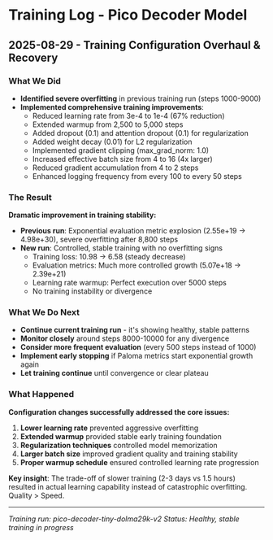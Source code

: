 # Training Log - Pico Decoder Model

## 2025-08-29 - Training Configuration Overhaul & Recovery

### What We Did
- **Identified severe overfitting** in previous training run (steps 1000-9000)
- **Implemented comprehensive training improvements**:
  - Reduced learning rate from 3e-4 to 1e-4 (67% reduction)
  - Extended warmup from 2,500 to 5,000 steps
  - Added dropout (0.1) and attention dropout (0.1) for regularization
  - Added weight decay (0.01) for L2 regularization
  - Implemented gradient clipping (max_grad_norm: 1.0)
  - Increased effective batch size from 4 to 16 (4x larger)
  - Reduced gradient accumulation from 4 to 2 steps
  - Enhanced logging frequency from every 100 to every 50 steps

### The Result
**Dramatic improvement in training stability:**
- **Previous run**: Exponential evaluation metric explosion (2.55e+19 → 4.98e+30), severe overfitting after 8,800 steps
- **New run**: Controlled, stable training with no overfitting signs
  - Training loss: 10.98 → 6.58 (steady decrease)
  - Evaluation metrics: Much more controlled growth (5.07e+18 → 2.39e+21)
  - Learning rate warmup: Perfect execution over 5000 steps
  - No training instability or divergence

### What We Do Next
- **Continue current training run** - it's showing healthy, stable patterns
- **Monitor closely** around steps 8000-10000 for any divergence
- **Consider more frequent evaluation** (every 500 steps instead of 1000)
- **Implement early stopping** if Paloma metrics start exponential growth again
- **Let training continue** until convergence or clear plateau

### What Happened
**Configuration changes successfully addressed the core issues:**
1. **Lower learning rate** prevented aggressive overfitting
2. **Extended warmup** provided stable early training foundation
3. **Regularization techniques** controlled model memorization
4. **Larger batch size** improved gradient quality and training stability
5. **Proper warmup schedule** ensured controlled learning rate progression

**Key insight**: The trade-off of slower training (2-3 days vs 1.5 hours) resulted in actual learning capability instead of catastrophic overfitting. Quality > Speed.

---
*Training run: pico-decoder-tiny-dolma29k-v2*
*Status: Healthy, stable training in progress*
